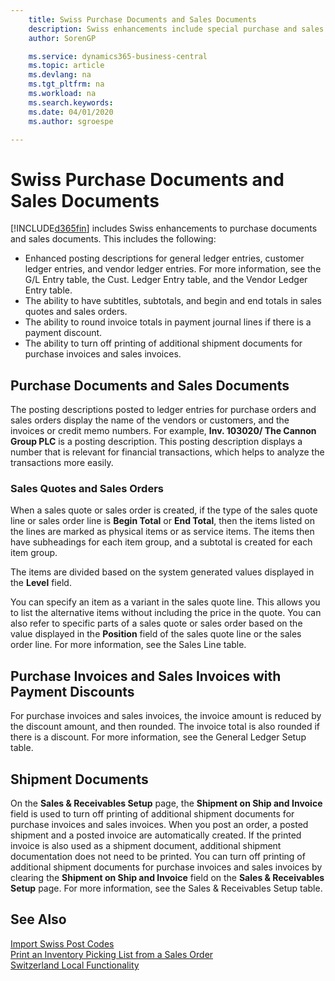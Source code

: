 ```yaml
---
    title: Swiss Purchase Documents and Sales Documents
    description: Swiss enhancements include special purchase and sales document features.    
    author: SorenGP

    ms.service: dynamics365-business-central
    ms.topic: article
    ms.devlang: na
    ms.tgt_pltfrm: na
    ms.workload: na
    ms.search.keywords:
    ms.date: 04/01/2020
    ms.author: sgroespe

---
```

# Swiss Purchase Documents and Sales Documents
[!INCLUDE[d365fin](../../includes/d365fin_md.md)] includes Swiss enhancements to purchase documents and sales documents. This includes the following:  

- Enhanced posting descriptions for general ledger entries, customer ledger entries, and vendor ledger entries. For more information, see the G/L Entry table, the Cust. Ledger Entry table, and the Vendor Ledger Entry table.  
- The ability to have subtitles, subtotals, and begin and end totals in sales quotes and sales orders.  
- The ability to round invoice totals in payment journal lines if there is a payment discount.  
- The ability to turn off printing of additional shipment documents for purchase invoices and sales invoices.  

## Purchase Documents and Sales Documents  
The posting descriptions posted to ledger entries for purchase orders and sales orders display the name of the vendors or customers, and the invoices or credit memo numbers. For example, **Inv. 103020/ The Cannon Group PLC** is a posting description. This posting description displays a number that is relevant for financial transactions, which helps to analyze the transactions more easily.  

### Sales Quotes and Sales Orders  
When a sales quote or sales order is created, if the type of the sales quote line or sales order line is **Begin Total** or **End Total**, then the items listed on the lines are marked as physical items or as service items. The items then have subheadings for each item group, and a subtotal is created for each item group.  

The items are divided based on the system generated values displayed in the **Level** field.  

You can specify an item as a variant in the sales quote line. This allows you to list the alternative items without including the price in the quote. You can also refer to specific parts of a sales quote or sales order based on the value displayed in the **Position** field of the sales quote line or the sales order line. For more information, see the Sales Line table.  

## Purchase Invoices and Sales Invoices with Payment Discounts  
For purchase invoices and sales invoices, the invoice amount is reduced by the discount amount, and then rounded. The invoice total is also rounded if there is a discount. For more information, see the General Ledger Setup table.  

## Shipment Documents  
On the **Sales & Receivables Setup** page, the **Shipment on Ship and Invoice** field is used to turn off printing of additional shipment documents for purchase invoices and sales invoices. When you post an order, a posted shipment and a posted invoice are automatically created. If the printed invoice is also used as a shipment document, additional shipment documentation does not need to be printed. You can turn off printing of additional shipment documents for purchase invoices and sales invoices by clearing the **Shipment on Ship and Invoice** field on the **Sales & Receivables Setup** page. For more information, see the Sales & Receivables Setup table.  

## See Also  
 [Import Swiss Post Codes](how-to-import-swiss-post-codes.md)   
 [Print an Inventory Picking List from a Sales Order](how-to-print-an-inventory-picking-list-from-a-sales-order.md)   
 [Switzerland Local Functionality](switzerland-local-functionality.md)
